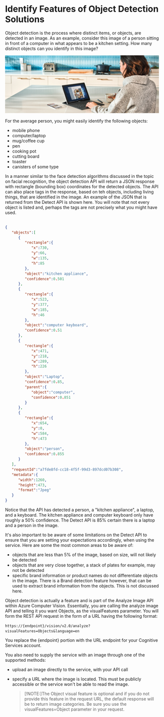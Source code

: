# Identify Features of Object Detection Solutions

Object detection is the process where distinct items, or objects, are detected in an image.  As an example, consider this image of a person sitting in front of a computer in what appears to be a kitchen setting.  How many distinct objects can you identify in this image?

![person sitting in front of a laptop, small kitchen appliances in the background](images/object_detect.png)

For the average person, you might easily identify the following objects:

- mobile phone
- computer/laptop
- mug/coffee cup
- pen
- cooking pot
- cutting board
- toaster
- canisters of some type

In a manner similar to the face detection algorithms discussed in the topic on facial recognition, the object detection API will return a JSON response with rectangle (bounding box) coordinates for the detected objects.  The API can also place tags in the response, based on teh objects, including living things, that are identified in the image.  An example of the JSON that is returned from the Detect API is shown here.  You will note that not every object is listed and, perhaps the tags are not precisely what you might have used.

```json

{
   "objects":[
      {
         "rectangle":{
            "x":730,
            "y":66,
            "w":135,
            "h":85
         },
         "object":"kitchen appliance",
         "confidence":0.501
      },
      {
         "rectangle":{
            "x":523,
            "y":377,
            "w":185,
            "h":46
         },
         "object":"computer keyboard",
         "confidence":0.51
      },
      {
         "rectangle":{
            "x":471,
            "y":218,
            "w":289,
            "h":226
         },
         "object":"Laptop",
         "confidence":0.85,
         "parent":{
            "object":"computer",
            "confidence":0.851
         }
      },
      {
         "rectangle":{
            "x":654,
            "y":0,
            "w":584,
            "h":473
         },
         "object":"person",
         "confidence":0.855
      }
   ],
   "requestId":"a7fde8fd-cc18-4f5f-99d3-897dcd07b308",
   "metadata":{
      "width":1260,
      "height":473,
      "format":"Jpeg"
   }
}
```

Notice that the API has detected a person, a "kitchen appliance", a laptop, and a keyboard.  The kitchen appliance and computer keyboard only have roughly a 50% confidence.  The Detect API is 85% certain there is a laptop and a person in the image.  

It's also important to be aware of some limitations on the Detect API to ensure that you are setting your expectations accordingly, when using the service.  Here are some the most common areas to be aware of:

- objects that are less than 5% of the image, based on size, will not likely be detected
- objects that are very close together, a stack of plates for example, may not be detected
- specific brand information or product names do not differentiate objects in the image.  There is a Brand detection feature however, that can be used to extract brand information from the objects.  This is not discussed here.

Object detection is actually a feature and is part of the Analyze Image API within Azure Computer Vision.  Essentially, you are calling the analyze image API and telling it you want Objects, as the visualFeatures parameter.  You will form the REST API request in the form of a URL having the following format:

```https://{endpoint}/vision/v2.0/analyze?visualFeatures=Objects&language=en```

You replace the {endpoint} portion with the URL endpoint for your Cognitive Services account.

You also need to supply the service with an image through one of the supported methods:

- upload an image directly to the service, with your API call
- specify a URL where the image is located.   This must be publicly accessible or the service won't be able to read the image.

    >[!NOTE:]The Object visual feature is optional and if you do not provide this feature in the request URL, the default response will be to return image categories.   Be sure you use the visualFeatures=Object parameter in your request.
